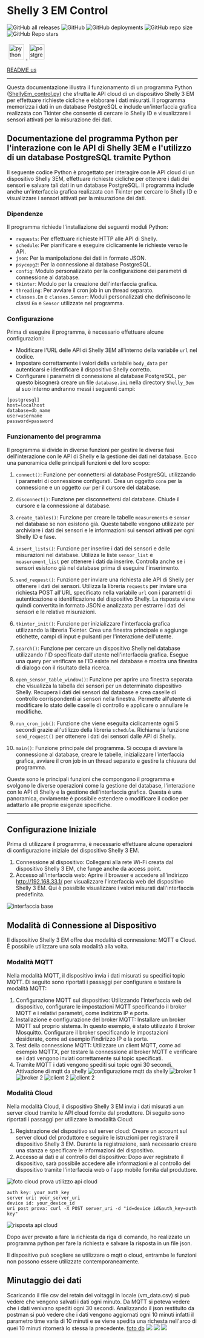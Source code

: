 # Shelly 3 EM Control

![GitHub all releases](https://img.shields.io/github/downloads/GiorgioCitterio/Shelly_3EM_control/total)
![GitHub](https://img.shields.io/github/license/GiorgioCitterio/Shelly_3EM_control)
![GitHub deployments](https://img.shields.io/github/deployments/GiorgioCitterio/Shelly_3EM_control/github-pages)
![GitHub repo size](https://img.shields.io/github/repo-size/GiorgioCitterio/Shelly_3EM_control)
![GitHub Repo stars](https://img.shields.io/github/stars/GiorgioCitterio/Shelly_3EM_control)

<p align="left">
  <a href="https://www.python.org" target="_blank" rel="noreferrer">
    <img src="https://raw.githubusercontent.com/devicons/devicon/master/icons/python/python-original.svg" alt="python" width="40" height="40" style="margin: 5px;" />
  </a>
  <a href="https://www.postgresql.org" target="_blank" rel="noreferrer">
    <img src="https://raw.githubusercontent.com/devicons/devicon/master/icons/postgresql/postgresql-original-wordmark.svg" alt="postgresql" width="40" height="40" style="margin: 5px;" />
  </a>
</p>

<a href="https://github.com/GiorgioCitterio/Shelly_3EM_control/blob/master/docs/README.md">README us</a>

---

Questa documentazione illustra il funzionamento di un programma Python (<a href="./../src/ShellyEm_control.py">ShellyEm_control.py</a>) che sfrutta le API cloud di un dispositivo Shelly 3 EM per effettuare richieste cicliche e elaborare i dati misurati. Il programma memorizza i dati in un database PostgreSQL e include un'interfaccia grafica realizzata con Tkinter che consente di cercare lo Shelly ID e visualizzare i sensori attivati per la misurazione dei dati.

## Documentazione del programma Python per l'interazione con le API di Shelly 3EM e l'utilizzo di un database PostgreSQL tramite Python

Il seguente codice Python è progettato per interagire con le API cloud di un dispositivo Shelly 3EM, effettuare richieste cicliche per ottenere i dati dei sensori e salvare tali dati in un database PostgreSQL. Il programma include anche un'interfaccia grafica realizzata con Tkinter per cercare lo Shelly ID e visualizzare i sensori attivati per la misurazione dei dati.

### Dipendenze
Il programma richiede l'installazione dei seguenti moduli Python:
- `requests`: Per effettuare richieste HTTP alle API di Shelly.
- `schedule`: Per pianificare e eseguire ciclicamente le richieste verso le API.
- `json`: Per la manipolazione dei dati in formato JSON.
- `psycopg2`: Per la connessione al database PostgreSQL.
- `config`: Modulo personalizzato per la configurazione dei parametri di connessione al database.
- `tkinter`: Modulo per la creazione dell'interfaccia grafica.
- `threading`: Per avviare il cron job in un thread separato.
- `classes.Em` e `classes.Sensor`: Moduli personalizzati che definiscono le classi `Em` e `Sensor` utilizzate nel programma.

### Configurazione
Prima di eseguire il programma, è necessario effettuare alcune configurazioni:
- Modificare l'URL delle API di Shelly 3EM all'interno della variabile `url` nel codice.
- Impostare correttamente i valori della variabile `body_data` per autenticarsi e identificare il dispositivo Shelly corretto.
- Configurare i parametri di connessione al database PostgreSQL, per questo bisognerà creare un file `database.ini` nella directory `Shelly_3em` al suo interno andranno messi i seguenti campi:
```
[postgresql]
host=localhost
database=db_name
user=username
password=password
```

### Funzionamento del programma
Il programma si divide in diverse funzioni per gestire le diverse fasi dell'interazione con le API di Shelly e la gestione dei dati nel database. Ecco una panoramica delle principali funzioni e del loro scopo:

1. `connect()`: Funzione per connettersi al database PostgreSQL utilizzando i parametri di connessione configurati. Crea un oggetto `conn` per la connessione e un oggetto `cur` per il cursore del database.
2. `disconnect()`: Funzione per disconnettersi dal database. Chiude il cursore e la connessione al database.
3. `create_tables()`: Funzione per creare le tabelle `measurements` e `sensor` nel database se non esistono già. Queste tabelle vengono utilizzate per archiviare i dati dei sensori e le informazioni sui sensori attivati per ogni Shelly ID e fase.
4. `insert_lists()`: Funzione per inserire i dati dei sensori e delle misurazioni nel database. Utilizza le liste `sensor_list` e `measurement_list` per ottenere i dati da inserire. Controlla anche se i sensori esistono già nel database prima di eseguire l'inserimento.
5. `send_request()`: Funzione per inviare una richiesta alle API di Shelly per ottenere i dati dei sensori. Utilizza la libreria `requests` per inviare una richiesta POST all'URL specificato nella variabile `url` con i parametri di autenticazione e identificazione del dispositivo Shelly. La risposta viene quindi convertita in formato JSON e analizzata per estrarre i dati dei sensori e le relative misurazioni.

6. `tkinter_init()`: Funzione per inizializzare l'interfaccia grafica utilizzando la libreria Tkinter. Crea una finestra principale e aggiunge etichette, campi di input e pulsanti per l'interazione dell'utente.

7. `search()`: Funzione per cercare un dispositivo Shelly nel database utilizzando l'ID specificato dall'utente nell'interfaccia grafica. Esegue una query per verificare se l'ID esiste nel database e mostra una finestra di dialogo con il risultato della ricerca.

8. `open_sensor_table_window()`: Funzione per aprire una finestra separata che visualizza la tabella dei sensori per un determinato dispositivo Shelly. Recupera i dati dei sensori dal database e crea caselle di controllo corrispondenti ai sensori nella finestra. Permette all'utente di modificare lo stato delle caselle di controllo e applicare o annullare le modifiche.

9. `run_cron_job()`: Funzione che viene eseguita ciclicamente ogni 5 secondi grazie all'utilizzo della libreria `schedule`. Richiama la funzione `send_request()` per ottenere i dati dei sensori dalle API di Shelly.

10. `main()`: Funzione principale del programma. Si occupa di avviare la connessione al database, creare le tabelle, inizializzare l'interfaccia grafica, avviare il cron job in un thread separato e gestire la chiusura del programma.

Queste sono le principali funzioni che compongono il programma e svolgono le diverse operazioni come la gestione del database, l'interazione con le API di Shelly e la gestione dell'interfaccia grafica.
Questa è una panoramica, ovviamente è possibile estendere o modificare il codice per adattarlo alle proprie esigenze specifiche.

---

## Configurazione Iniziale

Prima di utilizzare il programma, è necessario effettuare alcune operazioni di configurazione iniziale del dispositivo Shelly 3 EM.
1. Connessione al dispositivo: Collegarsi alla rete Wi-Fi creata dal dispositivo Shelly 3 EM, che funge anche da access point.
2. Accesso all'interfaccia web: Aprire il browser e accedere all'indirizzo http://192.168.33.1/ per visualizzare l'interfaccia web del dispositivo Shelly 3 EM. Qui è possibile visualizzare i valori misurati dall'interfaccia predefinita.
<img alt="interfaccia base" src="./images/foto_interfaccia_base_shelly_3em.png">

## Modalità di Connessione al Dispositivo

Il dispositivo Shelly 3 EM offre due modalità di connessione: MQTT e Cloud. È possibile utilizzare una sola modalità alla volta.
### Modalità MQTT

Nella modalità MQTT, il dispositivo invia i dati misurati su specifici topic MQTT. Di seguito sono riportati i passaggi per configurare e testare la modalità MQTT:
1. Configurazione MQTT sul dispositivo: Utilizzando l'interfaccia web del dispositivo, configurare le impostazioni MQTT specificando il broker MQTT e i relativi parametri, come indirizzo IP e porta.
2. Installazione e configurazione del broker MQTT: Installare un broker MQTT sul proprio sistema. In questo esempio, è stato utilizzato il broker Mosquitto. Configurare il broker specificando le impostazioni desiderate, come ad esempio l'indirizzo IP e la porta.
3. Test della connessione MQTT: Utilizzare un client MQTT, come ad esempio MQTTX, per testare la connessione al broker MQTT e verificare se i dati vengono inviati correttamente sui topic specificati.
4. Tramite MQTT i dati vengono spediti sui topic ogni 30 secondi.
Attivazione di mqtt da shelly
![configurazione mqtt da shelly](./images/FireShot%20Capture%20011%20-%20ShellyEM3%20-%20192.168.18.211.png)
![broker 1](./images/Screenshot%202023-06-14%20141107.png)
![broker 2](./images/Screenshot%202023-06-14%20141131.png)
![client 2](images/Screenshot%202023-06-14%20141220.png)
![client 2](images/Screenshot%202023-06-14%20141238.png)

### Modalità Cloud

Nella modalità Cloud, il dispositivo Shelly 3 EM invia i dati misurati a un server cloud tramite le API cloud fornite dal produttore. Di seguito sono riportati i passaggi per utilizzare la modalità Cloud:
1. Registrazione del dispositivo sul server cloud: Creare un account sul server cloud del produttore e seguire le istruzioni per registrare il dispositivo Shelly 3 EM. Durante la registrazione, sarà necessario creare una stanza e specificare le informazioni del dispositivo.
2. Accesso ai dati e al controllo del dispositivo: Dopo aver registrato il dispositivo, sarà possibile accedere alle informazioni e al controllo del dispositivo tramite l'interfaccia web o l'app mobile fornita dal produttore.

![foto cloud](images/FireShot%20Capture%20012%20-%20Shelly%20Home%20-%20home.shelly.cloud.png)
prova utilizzo api cloud
```
auth key: your_auth_key
server uri: your_server_uri
device id: your_device_id
uri post prova: curl -X POST server_uri -d "id=device id&auth_key=auth key"
```

![risposta api cloud](images/Screenshot%202023-06-14%20143337.png)

Dopo aver provato a fare la richiesta da riga di comando, ho realizzato un programma python per fare la richiesta e salvare la risposta in un file json.

Il dispositivo può scegliere se utilizzare o mqtt o cloud, entrambe le funzioni non possono essere utilizzate contemporaneamente.

## Minutaggio dei dati
Scaricando il file csv del retain dei voltaggi in locale (vm_data.csv) si può vedere che vengono salvati i dati ogni minuto.
Da MQTT si poteva vedere che i dati venivano spediti ogni 30 secondi.
Analizzando il json restituito da postman si può vedere che i dati vengono aggiornati ogni 10 minuti infatti il parametro time varia di 10 minuti e se viene spedita una richesta nell'arco di quei 10 minuti ritornerà lo stessa la precedente.
[foto db](images/Screenshot%202023-06-15%20174510.png)
![](images/Screenshot%202023-06-15%20103448.png)
![](images/Screenshot%202023-06-16%20092026.png)
![](images/Screenshot%202023-06-16%20093555.png)

